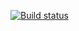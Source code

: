 [![Build status](https://ci.appveyor.com/api/projects/status/htjct5w7fh6xj4r5?svg=true)](https://ci.appveyor.com/project/Maksim-Shalaev/pageobject)